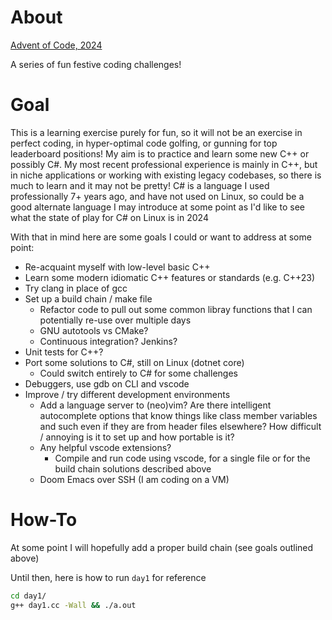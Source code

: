 # About

[Advent of Code, 2024](https://adventofcode.com/2024)

A series of fun festive coding challenges!

# Goal

This is a learning exercise purely for fun, so it will not be an exercise in perfect coding, in hyper-optimal code golfing, or gunning for top leaderboard positions! My aim is to practice and learn some new C++ or possibly C#. My most recent professional experience is mainly in C++, but in niche applications or working with existing legacy codebases, so there is much to learn and it may not be pretty! C# is a language I used professionally 7+ years ago, and have not used on Linux, so could be a good alternate language I may introduce at some point as I'd like to see what the state of play for C# on Linux is in 2024

With that in mind here are some goals I could or want to address at some point:

- Re-acquaint myself with low-level basic C++
- Learn some modern idiomatic C++ features or standards (e.g. C++23)
- Try clang in place of gcc
- Set up a build chain / make file
    - Refactor code to pull out some common libray functions that I can potentially re-use over multiple days
    - GNU autotools vs CMake?
    - Continuous integration? Jenkins?
- Unit tests for C++?
- Port some solutions to C#, still on Linux (dotnet core)
    - Could switch entirely to C# for some challenges
- Debuggers, use gdb on CLI and vscode
- Improve / try different development environments
    - Add a language server to (neo)vim? Are there intelligent autocomplete options that know things like class member variables and such even if they are from header files elsewhere? How difficult / annoying is it to set up and how portable is it?
    - Any helpful vscode extensions?
        - Compile and run code using vscode, for a single file or for the build chain solutions described above
    - Doom Emacs over SSH (I am coding on a VM)

# How-To

At some point I will hopefully add a proper build chain (see goals outlined above)

Until then, here is how to run `day1` for reference

```bash
cd day1/
g++ day1.cc -Wall && ./a.out
```

